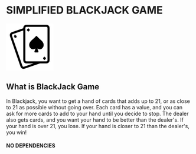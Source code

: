 # SIMPLIFIED BLACKJACK GAME

![cards](cards.png)

## What is BlackJack Game

 In Blackjack, you want to get a hand of cards that adds up to 21, or as close to 21 as possible without going over. Each card has a value, and you can ask for more cards to add to your hand until you decide to stop. The dealer also gets cards, and you want your hand to be better than the dealer's. If your hand is over 21, you lose. If your hand is closer to 21 than the dealer's, you win!

#### NO DEPENDENCIES